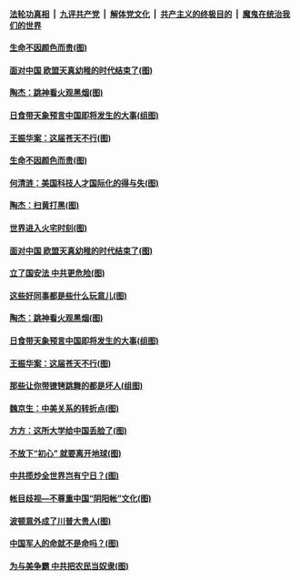 

####  [法轮功真相](../../../../basic/blob/master/README.md?t=06232002) &nbsp;|&nbsp; [九评共产党](../../../../9ping.md/blob/master/README.md?t=06232002) &nbsp;|&nbsp; [解体党文化](../../../../jtdwh.md/blob/master/README.md?t=06232002)  &nbsp;|&nbsp; [共产主义的终极目的](../../../../gczydzjmd.md/blob/master/README.md?t=06232002) &nbsp;|&nbsp; [魔鬼在统治我们的世界](../../../../mgztzwmdsj.md/blob/master/README.md?t=06232002) 

#### [生命不因颜色而贵(图)](../pages/p4/937416.md?t=06232002) 

#### [面对中国 欧盟天真幼稚的时代结束了(图)](../pages/p4/937394.md?t=06232002) 

#### [陶杰：跳神看火观黑烟(图)](../pages/p4/937291.md?t=06232002) 

#### [日食带天象预言中国即将发生的大事(组图)](../pages/p4/937272.md?t=06232002) 

#### [王振华案：这届苍天不行(图)](../pages/p4/937284.md?t=06232002) 


#### [生命不因颜色而贵(图)](../pages/p4/937416.md?t=06232002) 

#### [何清涟：美国科技人才国际化的得与失(图)](../pages/p4/937411.md?t=06232002) 

#### [陶杰：扫黄打黑(图)](../pages/p4/937407.md?t=06232002) 

#### [世界进入火宅时刻(图)](../pages/p4/937405.md?t=06232002) 

#### [面对中国 欧盟天真幼稚的时代结束了(图)](../pages/p4/937394.md?t=06232002) 

#### [立了国安法 中共更危险(图)](../pages/p4/937399.md?t=06232002) 

#### [这些好同事都是些什么玩意儿(图)](../pages/p4/937396.md?t=06232002) 

#### [陶杰：跳神看火观黑烟(图)](../pages/p4/937291.md?t=06232002) 

#### [日食带天象预言中国即将发生的大事(组图)](../pages/p4/937272.md?t=06232002) 

#### [王振华案：这届苍天不行(图)](../pages/p4/937284.md?t=06232002) 


#### [那些让你带镣铐跳舞的都是坏人(组图)](../pages/p4/937292.md?t=06232002) 

#### [魏京生：中美关系的转折点(图)](../pages/p4/937281.md?t=06232002) 

#### [方方：这所大学给中国丢脸了(图)](../pages/p4/937288.md?t=06232002) 

#### [不放下“初心” 就要离开地球(图)](../pages/p4/937230.md?t=06232002) 

#### [中共揽炒全世界岂有宁日？(图)](../pages/p4/937193.md?t=06232002) 

#### [帐目歧视—不尊重中国“阴阳帐”文化(图)](../pages/p4/937180.md?t=06232002) 

#### [波顿意外成了川普大贵人(图)](../pages/p4/937176.md?t=06232002) 

#### [中国军人的命就不是命吗？(图)](../pages/p4/937168.md?t=06232002) 

#### [为与美争霸 中共把农民当奴隶(图)](../pages/p4/937190.md?t=06232002) 

